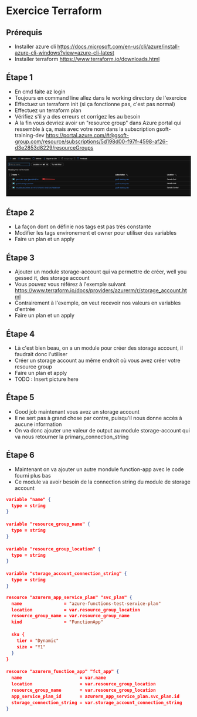 # Exercice Terraform

## Prérequis

- Installer azure cli https://docs.microsoft.com/en-us/cli/azure/install-azure-cli-windows?view=azure-cli-latest
- Installer terraform https://www.terraform.io/downloads.html

## Étape 1

- En cmd faite az login
- Toujours en command line allez dans le working directory de l'exercice
- Effectuez un terraform init (si ça fonctionne pas, c'est pas normal)
- Effectuez un terraform plan
- Vérifiez s'il y a des erreurs et corrigez les au besoin
- À la fin vous devriez avoir un "resource group" dans Azure portal qui ressemble à ça, mais avec votre nom dans la subscription gsoft-training-dev
  https://portal.azure.com/#@gsoft-group.com/resource/subscriptions/5d198d00-f97f-4598-af26-d3e2853d8229/resourceGroups

![rg](https://github.com/mickmick117/terraform-formation-101/raw/master/rg.png)

## Étape 2

- La façon dont on définie nos tags est pas très constante
- Modifier les tags environement et owner pour utiliser des variables
- Faire un plan et un apply

## Étape 3

- Ajouter un module storage-account qui va permettre de créer, well you gessed it, des storage account
- Vous pouvez vous référez à l'exemple suivant https://www.terraform.io/docs/providers/azurerm/r/storage_account.html
- Contrairement à l'exemple, on veut recevoir nos valeurs en variables d'entrée
- Faire un plan et un apply

## Étape 4

- Là c'est bien beau, on a un module pour créer des storage account, il faudrait donc l'utiliser
- Créer un storage account au même endroit où vous avez créer votre resource group
- Faire un plan et apply
- TODO : Insert picture here

## Étape 5

- Good job maintenant vous avez un storage account
- Il ne sert pas à grand chose par contre, puisqu'il nous donne accès à aucune information
- On va donc ajouter une valeur de output au module storage-account qui va nous retourner la primary_connection_string

## Étape 6

- Maintenant on va ajouter un autre mondule function-app avec le code fourni plus bas
- Ce module va avoir besoin de la connection string du module de storage account

```JSON
variable "name" {
  type = string
}

variable "resource_group_name" {
  type = string
}

variable "resource_group_location" {
  type = string
}

variable "storage_account_connection_string" {
  type = string
}
```

```JSON
resource "azurerm_app_service_plan" "svc_plan" {
  name                = "azure-functions-test-service-plan"
  location            = var.resource_group_location
  resource_group_name = var.resource_group_name
  kind                = "FunctionApp"

  sku {
    tier = "Dynamic"
    size = "Y1"
  }
}

resource "azurerm_function_app" "fct_app" {
  name                      = var.name
  location                  = var.resource_group_location
  resource_group_name       = var.resource_group_location
  app_service_plan_id       = azurerm_app_service_plan.svc_plan.id
  storage_connection_string = var.storage_account_connection_string
}
```
